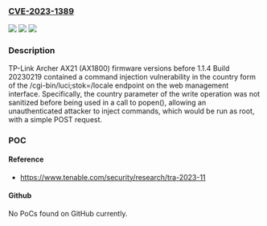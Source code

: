 ### [CVE-2023-1389](https://cve.mitre.org/cgi-bin/cvename.cgi?name=CVE-2023-1389)
![](https://img.shields.io/static/v1?label=Product&message=TP-Link%20Archer%20AX21%20(AX1800)&color=blue)
![](https://img.shields.io/static/v1?label=Version&message=n%2Fa&color=blue)
![](https://img.shields.io/static/v1?label=Vulnerability&message=Command%20Injection&color=brighgreen)

### Description

TP-Link Archer AX21 (AX1800) firmware versions before 1.1.4 Build 20230219 contained a command injection vulnerability in the country form of the /cgi-bin/luci;stok=/locale endpoint on the web management interface. Specifically, the country parameter of the write operation was not sanitized before being used in a call to popen(), allowing an unauthenticated attacker to inject commands, which would be run as root, with a simple POST request.

### POC

#### Reference
- https://www.tenable.com/security/research/tra-2023-11

#### Github
No PoCs found on GitHub currently.

